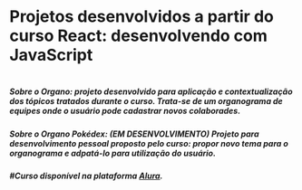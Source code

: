 <h1>Projetos desenvolvidos a partir do curso React: desenvolvendo com JavaScript<h1/>
<h5>Sobre o Organo: projeto desenvolvido para aplicação e contextualização dos tópicos tratados durante o curso. Trata-se de um organograma de equipes onde o usuário pode cadastrar novos colaborades.<h5/>
<h5>Sobre o Organo Pokédex: (EM DESENVOLVIMENTO) Projeto para desenvolvimento pessoal proposto pelo curso: propor novo tema para o organograma e adpatá-lo para utilização do usuário.<h5/>
  
 #Curso disponível na plataforma <a href="https://cursos.alura.com.br/course/react-desenvolvendo-javascript">Alura</a>.
